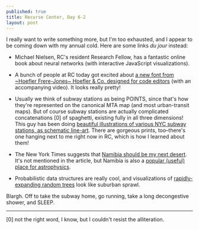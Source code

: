 ```yaml
---
published: true
title: Recurse Center, Day 6-2
layout: post
---
```

I really want to write something more, but I'm too exhausted, and I appear to be coming down with my annual cold. Here are some links *du jour* instead:

- Michael Nielsen, RC's resident Research Fellow, has a fantastic online book about neural networks (with interactive JavaScript visualizations). 

- A bunch of people at RC today got excited about [a new font from ~Hoefler Frere-Jones~ Hoefler & Co. designed for code editors](http://www.typography.com/blog/introducing-operator/) (with an accompanying video). It looks really pretty!

- Usually we think of subway stations as being POINTS, since that's how they're represented on the canonical MTA map (and most urban-transit maps). But of course subway stations are actually complicated concatenations [0] of spaghetti, existing fully in all three dimensions! This guy has been doing [beautiful illustrations of various NYC subway stations, as schematic line-art](http://www.projectsubwaynyc.com/gallery/). There are gorgeous prints, too–there's one hanging next to me right now in RC, which is how I learned about them!

- The New York Times suggests that [Namibia should be my next desert](http://www.nytimes.com/2016/01/31/travel/namibia-tour-road-trip.html). It's not mentioned in the article, but Namibia is also a [popular (useful) place for astrophysics](https://en.wikipedia.org/wiki/Category:Astronomical_observatories_in_Namibia). 

- Probabilistic data structures are really cool, and visualizations of [rapidly-expanding random trees](https://en.wikipedia.org/wiki/Rapidly_exploring_random_tree) look like suburban sprawl.

Blargh. Off to take the subway home, go running, take a long decongestive shower, and SLEEP.

----
[0] not the right word, I know, but I couldn't resist the alliteration.
